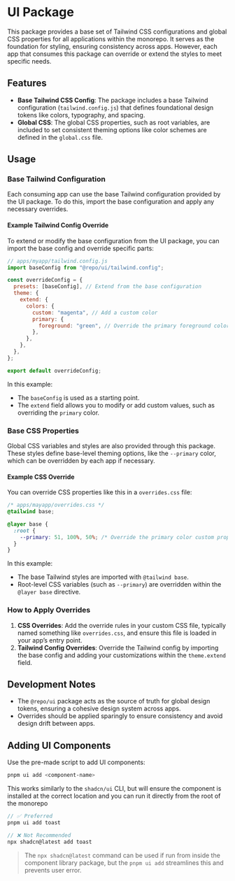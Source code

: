 # UI Package

This package provides a base set of Tailwind CSS configurations and global CSS properties for all applications within the monorepo. It serves as the foundation for styling, ensuring consistency across apps. However, each app that consumes this package can override or extend the styles to meet specific needs.

## Features

- **Base Tailwind CSS Config**: The package includes a base Tailwind configuration (`tailwind.config.js`) that defines foundational design tokens like colors, typography, and spacing.
- **Global CSS**: The global CSS properties, such as root variables, are included to set consistent theming options like color schemes are defined in the `global.css` file.

## Usage

### Base Tailwind Configuration

Each consuming app can use the base Tailwind configuration provided by the UI package. To do this, import the base configuration and apply any necessary overrides.

#### Example Tailwind Config Override

To extend or modify the base configuration from the UI package, you can import the base config and override specific parts:

```js
// apps/myapp/tailwind.config.js
import baseConfig from "@repo/ui/tailwind.config";

const overrideConfig = {
  presets: [baseConfig], // Extend from the base configuration
  theme: {
    extend: {
      colors: {
        custom: "magenta", // Add a custom color
        primary: {
          foreground: "green", // Override the primary foreground color
        },
      },
    },
  },
};

export default overrideConfig;
```

In this example:

- The `baseConfig` is used as a starting point.
- The `extend` field allows you to modify or add custom values, such as overriding the `primary` color.

### Base CSS Properties

Global CSS variables and styles are also provided through this package. These styles define base-level theming options, like the `--primary` color, which can be overridden by each app if necessary.

#### Example CSS Override

You can override CSS properties like this in a `overrides.css` file:

```css
/* apps/mayapp/overrides.css */
@tailwind base;

@layer base {
  :root {
    --primary: 51, 100%, 50%; /* Override the primary color custom property value*/
  }
}
```

In this example:

- The base Tailwind styles are imported with `@tailwind base`.
- Root-level CSS variables (such as `--primary`) are overridden within the `@layer base` directive.

### How to Apply Overrides

1. **CSS Overrides**: Add the override rules in your custom CSS file, typically named something like `overrides.css`, and ensure this file is loaded in your app’s entry point.
2. **Tailwind Config Overrides**: Override the Tailwind config by importing the base config and adding your customizations within the `theme.extend` field.

## Development Notes

- The `@repo/ui` package acts as the source of truth for global design tokens, ensuring a cohesive design system across apps.
- Overrides should be applied sparingly to ensure consistency and avoid design drift between apps.

## Adding UI Components

Use the pre-made script to add UI components:

```sh
pnpm ui add <component-name>
```

This works similarly to the `shadcn/ui` CLI, but will ensure the component is installed at the correct location and you can run it directly from the root of the monorepo

```js
// ✅ Preferred
pnpm ui add toast

// ❌ Not Recommended
npx shadcn@latest add toast
```

> The `npx shadcn@latest` command can be used if run from inside the component library package, but the `pnpm ui add` streamlines this and prevents user error.
